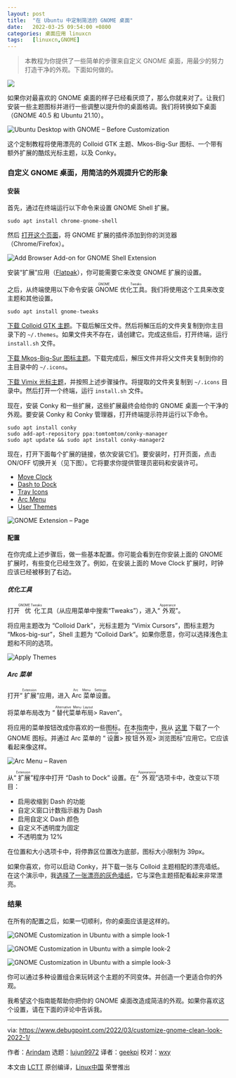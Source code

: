 ```yaml
---
layout: post
title:	"在 Ubuntu 中定制简洁的 GNOME 桌面"
date:	2022-03-25 09:54:00 +0800 
categories:	桌面应用 linuxcn 
tags:	[linuxcn,GNOME]
---
```




> 
> 本教程为你提供了一些简单的步骤来自定义 GNOME 桌面，用最少的努力打造干净的外观。下面如何做的。
> 
> 
> 


![](/Asserts/Images/album/202203/25/095452nw8pt6pxu9owwsks.jpg)


如果你对最喜欢的 GNOME 桌面的样子已经看厌烦了，那么你就来对了。让我们安装一些主题图标并进行一些调整以提升你的桌面格调。我们将转换如下桌面（GNOME 40.5 和 Ubuntu 21.10）。


![Ubuntu Desktop with GNOME – Before Customization](/Asserts/Images/album/202203/25/095458e4c268jdkr6kko02.jpg)


这个定制教程将使用漂亮的 Colloid GTK 主题、Mkos-Big-Sur 图标、一个带有额外扩展的酷炫光标主题，以及 Conky。


### 自定义 GNOME 桌面，用简洁的外观提升它的形象


#### 安装


首先，通过在终端运行以下命令来设置 GNOME Shell 扩展。



```
sudo apt install chrome-gnome-shell

```

然后 [打开这个页面](https://extensions.gnome.org/)，将 GNOME 扩展的插件添加到你的浏览器（Chrome/Firefox）。


![Add Browser Add-on for GNOME Shell Extension](/Asserts/Images/album/202203/25/095458ev64ri6i888e4roo.jpg)


安装“扩展”应用（[Flatpak](https://dl.flathub.org/repo/appstream/org.gnome.Extensions.flatpakref)），你可能需要它来改变 GNOME 扩展的设置。


之后，从终端使用以下命令安装 <ruby> GNOME 优化工具 <rt>  GNOME Tweaks </rt></ruby>。我们将使用这个工具来改变主题和其他设置。



```
sudo apt install gnome-tweaks

```

[下载 Colloid GTK 主题](https://github.com/vinceliuice/Colloid-gtk-theme/archive/refs/heads/main.zip)。下载后解压文件。然后将解压后的文件夹复制到你主目录下的 `~/.themes`。如果文件夹不存在，请创建它。完成这些后，打开终端，运行 `install.sh` 文件。


[下载 Mkos-Big-Sur 图标主题](https://github.com/zayronxio/Mkos-Big-Sur/archive/refs/heads/master.zip)。下载完成后，解压文件并将父文件夹复制到你的主目录中的 `~/.icons`。


[下载 Vimix 光标主题](https://github.com/vinceliuice/Vimix-cursors)，并按照上述步骤操作。将提取的文件夹复制到 `~/.icons` 目录中。然后打开一个终端，运行 `install.sh` 文件。


现在，安装 Conky 和一些扩展，这些扩展最终会给你的 GNOME 桌面一个干净的外观。要安装 Conky 和 Conky 管理器，打开终端提示符并运行以下命令。



```
sudo apt install conky
sudo add-apt-repository ppa:tomtomtom/conky-manager
sudo apt update && sudo apt install conky-manager2

```

现在，打开下面每个扩展的链接，依次安装它们。要安装时，打开页面，点击 ON/OFF 切换开关（见下图）。它将要求你提供管理员密码和安装许可。


* [Move Clock](https://extensions.gnome.org/extension/2/move-clock/)
* [Dash to Dock](https://extensions.gnome.org/extension/307/dash-to-dock/)
* [Tray Icons](https://extensions.gnome.org/extension/2890/tray-icons-reloaded/)
* [Arc Menu](https://extensions.gnome.org/extension/3628/arcmenu/)
* [User Themes](https://extensions.gnome.org/extension/19/user-themes/)


![GNOME Extension – Page](/Asserts/Images/album/202203/25/095458kbqo161k58z7k1cz.png)


#### 配置


在你完成上述步骤后，做一些基本配置。你可能会看到在你安装上面的 GNOME 扩展时，有些变化已经生效了。例如，在安装上面的 Move Clock 扩展时，时钟应该已经被移到了右边。


##### 优化工具


打开<ruby> 优化 <rt>  GNOME Tweaks </rt></ruby>工具（从应用菜单中搜索“Tweaks”），进入“<ruby> 外观 <rt>  Apperance </rt></ruby>”。


将应用主题改为 “Colloid Dark”，光标主题为 “Vimix Cursors”，图标主题为 “Mkos-big-sur”，Shell 主题为 “Colloid Dark”。如果你愿意，你可以选择浅色主题和不同的选项。


![Apply Themes](/Asserts/Images/album/202203/25/095458k7cc7xccqf2c1tcd.jpg)


##### Arc 菜单


打开“<ruby> 扩展 <rt>  Extension </rt></ruby>”应用，进入 <ruby> Arc 菜单设置 <rt>  Arc Menu Settings </rt></ruby>。


将菜单布局改为 “<ruby> 替代菜单布局 <rt>  Alternative Menu Layout </rt></ruby> > Raven”。


将应用的菜单按钮改成你喜欢的一些图标。在本指南中，我从 [这里](https://icons.iconarchive.com/icons/tatice/operating-systems/32/Gnome-icon.png) 下载了一个 GNOME 图标。并通过 Arc 菜单的 “<ruby> 设置 <rt>  Settings </rt></ruby> > <ruby> 按钮外观 <rt>  Button Appearance </rt></ruby> > <ruby> 浏览图标 <rt>  Browse Icon </rt></ruby>”应用它。它应该看起来像这样。


![Arc Menu – Raven](/Asserts/Images/album/202203/25/095458ko4988rrw5ngzjff.jpg)


从“<ruby> 扩展 <rt>  Extension </rt></ruby>”程序中打开 “Dash to Dock” 设置。在“<ruby> 外观 <rt>  Appearance </rt></ruby>”选项卡中，改变以下项目：


* 启用收缩到 Dash 的功能
* 自定义窗口计数指示器为 Dash
* 启用自定义 Dash 颜色
* 自定义不透明度为固定
* 不透明度为 12%


在位置和大小选项卡中，将停靠区位置改为底部，图标大小限制为 39px。


如果你喜欢，你可以启动 Conky，并下载一张与 Colloid 主题相配的漂亮墙纸。在这个演示中，我[选择了一张漂亮的灰色墙纸](https://i.redd.it/1ttvv79apo851.png)，它与深色主题搭配看起来非常漂亮。


### 结果


在所有的配置之后，如果一切顺利，你的桌面应该是这样的。


![GNOME Customization in Ubuntu with a simple look-1](/Asserts/Images/album/202203/25/095458lp377g5rk5534g54.jpg)


![GNOME Customization in Ubuntu with a simple look-2](/Asserts/Images/album/202203/25/095458i91bkkzs8jsbusgz.jpg)


![GNOME Customization in Ubuntu with a simple look-3](/Asserts/Images/album/202203/25/095459fxu9h444twkhpptz.jpg)


你可以通过多种设置组合来玩转这个主题的不同变体。并创造一个更适合你的外观。


我希望这个指南能帮助你把你的 GNOME 桌面改造成简洁的外观。如果你喜欢这个设置，请在下面的评论中告诉我。




---


via: <https://www.debugpoint.com/2022/03/customize-gnome-clean-look-2022-1/>


作者：[Arindam](https://www.debugpoint.com/author/admin1/) 选题：[lujun9972](https://github.com/lujun9972) 译者：[geekpi](https://github.com/geekpi) 校对：[wxy](https://github.com/wxy)


本文由 [LCTT](https://github.com/LCTT/TranslateProject) 原创编译，[Linux中国](https://linux.cn/) 荣誉推出
